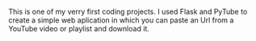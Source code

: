 This is one of my verry first coding projects. I used Flask and PyTube to create a simple web aplication in which you can paste an Url from a YouTube video or playlist and download it.